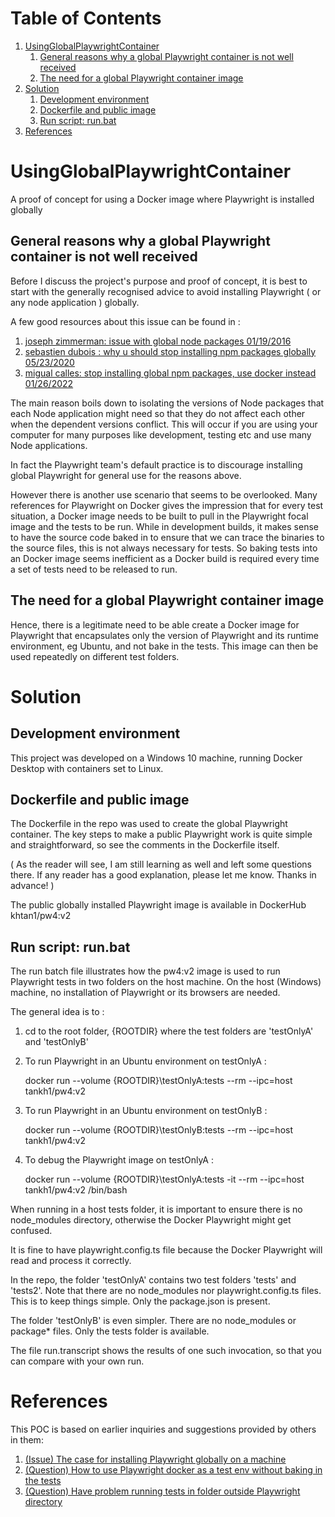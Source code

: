 
# Table of Contents

1.  [UsingGlobalPlaywrightContainer](#org71d6c4d)
    1.  [General reasons why a global Playwright container is not well received](#org2ca4943)
    2.  [The need for a global Playwright container image](#org671eb97)
2.  [Solution](#org953f812)
    1.  [Development environment](#org5b0ee72)
    2.  [Dockerfile and public image](#orge1e32f7)
    3.  [Run script: run.bat](#org03d227a)
3.  [References](#org49101bb)



<a id="org71d6c4d"></a>

# UsingGlobalPlaywrightContainer

A proof of concept for using a Docker image where Playwright is installed globally


<a id="org2ca4943"></a>

## General reasons why a global Playwright container is not well received

Before I discuss the project's purpose and proof of concept, it is best to start with the generally recognised
advice to avoid installing Playwright ( or any node application ) globally.

A few good resources about this issue can be found in :

1.  [joseph zimmerman: issue with global node packages 01/19/2016](https://www.smashingmagazine.com/2016/01/issue-with-global-node-npm-packages/)
2.  [sebastien dubois : why u should stop installing npm packages globally 05/23/2020](https://javascript.plainenglish.io/why-you-should-stop-installing-npm-packages-globally-1b56b97b70cd)
3.  [migual calles: stop installing global npm packages, use docker instead 01/26/2022](https://betterprogramming.pub/stop-installing-node-js-and-global-npm-packages-use-docker-instead-42597990db13)

The main reason boils down to isolating the versions of Node packages that each Node application might need
so that they do not affect each other when the dependent versions conflict. This will occur if you are using
your computer for many purposes like development, testing etc and use many Node applications.

In fact the Playwright team's default practice is to discourage installing global Playwright for general use for the reasons above.

However there is another use scenario that seems to be overlooked. Many references for Playwright on Docker gives
the impression that for every test situation, a Docker image needs to be built to pull in the Playwright focal image
and the tests to be run. While in development builds, it makes sense to have the source code baked in to ensure that
we can trace the binaries to the source files, this is not always necessary for tests. So baking tests into an Docker image
seems inefficient as a Docker build is required every time a set of tests need to be released to run.


<a id="org671eb97"></a>

## The need for a global Playwright container image

Hence, there is a legitimate need to be able create a Docker image for Playwright that encapsulates only the version of Playwright and its runtime
environment, eg Ubuntu, and not bake in the tests. This image can then be used repeatedly on different test folders.


<a id="org953f812"></a>

# Solution


<a id="org5b0ee72"></a>

## Development environment

This project was developed on a Windows 10 machine, running Docker Desktop with containers set to Linux.


<a id="orge1e32f7"></a>

## Dockerfile and public image

The Dockerfile in the repo was used to create the global Playwright container.
The key steps to make a public Playwright work is quite simple and straightforward, so see the comments
in the Dockerfile itself.

( As the reader will see, I am still learning as well and left some questions there. If any reader has a good
explanation, please let me know. Thanks in advance! )

The public globally installed Playwright image is available in DockerHub khtan1/pw4:v2


<a id="org03d227a"></a>

## Run script: run.bat

The run batch file illustrates how the pw4:v2 image is used to run Playwright tests in two folders on the host machine. On the
host (Windows) machine, no installation of Playwright or its browsers are needed. 

The general idea is to :

1.  cd to the root folder, {ROOTDIR} where the test folders are 'testOnlyA' and 'testOnlyB'
2.  To run Playwright in an Ubuntu environment on testOnlyA :

    docker run --volume {ROOTDIR}\testOnlyA:tests --rm --ipc=host tankh1/pw4:v2

1.  To run Playwright in an Ubuntu environment on testOnlyB :

    docker run --volume {ROOTDIR}\testOnlyB:tests --rm --ipc=host tankh1/pw4:v2

1.  To debug the Playwright image on testOnlyA :

    docker run --volume {ROOTDIR}\testOnlyA:tests -it --rm --ipc=host tankh1/pw4:v2 /bin/bash

When running in a host tests folder, it is important to ensure there is no node\_modules directory, otherwise the Docker Playwright
might get confused.

It is fine to have playwright.config.ts file because the Docker Playwright will read and process it correctly.

In the repo, the folder 'testOnlyA' contains two test folders 'tests' and 'tests2'. Note that there are no node\_modules
nor playwright.config.ts files. This is to keep things simple. Only the package.json is present.

The folder 'testOnlyB' is even simpler. There are no node\_modules or package\* files. Only the tests folder
is available.

The file run.transcript shows the results of one such invocation, so that you can compare with your own run.


<a id="org49101bb"></a>

# References

This POC is based on earlier inquiries and suggestions provided by others in them:

1.  [(Issue) The case for installing Playwright globally on a machine](https://github.com/microsoft/playwright/issues/14181)
2.  [(Question) How to use Playwright docker as a test env without baking in the tests](https://github.com/microsoft/playwright/issues/14179)
3.  [(Question) Have problem running tests in folder outside Playwright directory](https://github.com/microsoft/playwright/issues/14039)

